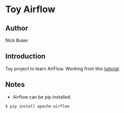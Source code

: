 # Toy Airflow

## Author
Nick Buker

## Introduction
Toy project to learn AirFlow. Working from this [tutorial](https://github.com/hgrif/airflow-tutorial).

## Notes
- Airflow can be pip installed.
```
$ pip install apache-airflow
```
